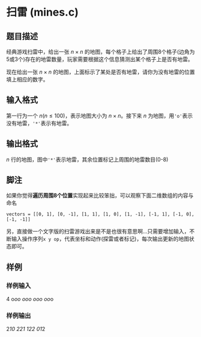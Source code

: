 # 扫雷 (mines.c)

## 题目描述

经典游戏扫雷中，给出一张 $n\times n$ 的地图，每个格子上给出了周围8个格子(边角为5或3个)存在的地雷数量，玩家需要根据这个信息猜测出某个格子上是否有地雷。

现在给出一张 $n\times n$ 的地图，上面标示了某处是否有地雷，请你为没有地雷的位置填上相应的数字。

## 输入格式

第一行为一个 $n(n\le 100)$，表示地图大小为 $n\times n$。接下来 $n$ 为地图，用`'o'`表示没有地雷，`'*'`表示有地雷。

## 输出格式

$n$ 行的地图，图中`'*'`表示地雷，其余位置标记上周围的地雷数目(0-8)

## 脚注

如果你觉得**遍历周围8个位置**实现起来比较笨拙，可以观察下面二维数组的内容与命名

```plain
vectors = [[0, 1], [0, -1], [1, 1], [1, 0], [1, -1], [-1, 1], [-1, 0], [-1, -1]]
```

另，直接做一个文字版的扫雷游戏出来是不是也很有意思啊...只需要增加输入，不断输入操作序列`x y op`，代表坐标和动作(探雷或者标记)，每次输出更新的地图状态即可。

## 样例

### 样例输入

4
o*oo
*ooo
ooo*
oo*o

### 样例输出

2*10
*221
122*
01*2
